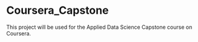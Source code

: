 # Coursera_Capstone
This project will be used for the Applied Data Science Capstone course on Coursera. 
